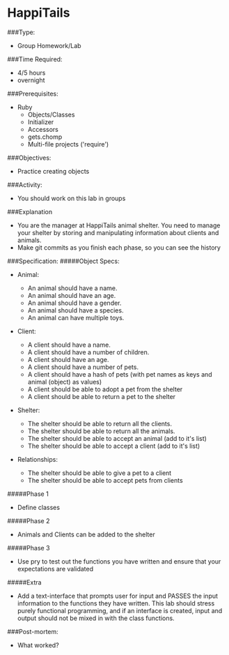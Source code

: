 # HappiTails

###Type:
- Group Homework/Lab

###Time Required:
- 4/5 hours
- overnight

###Prerequisites:
- Ruby
  - Objects/Classes
  - Initializer
  - Accessors
  - gets.chomp
  - Multi-file projects ('require')

###Objectives:
- Practice creating objects

###Activity:
- You should work on this lab in groups

###Explanation
- You are the manager at HappiTails animal shelter. You need to manage your
shelter by storing and manipulating information about clients and animals.
- Make git commits as you finish each phase, so
you can see the history

###Specification:
#####Object Specs:
- Animal:
	- An animal should have a name.
	- An animal should have an age.
	- An animal should have a gender.
	- An animal should have a species.
	- An animal can have multiple toys.

- Client:
	- A client should have a name.
	- A client should have a number of children.
	- A client should have an age.
	- A client should have a number of pets.
  - A client should have a hash of pets (with pet names as keys and animal (object) as values)
  - A client should be able to adopt a pet from the shelter
  - A client should be able to return a pet to the shelter

- Shelter:
	- The shelter should be able to return all the clients.
	- The shelter should be able to return all the animals.
  - The shelter should be able to accept an animal (add to it's list)
  - The shelter should be able to accept a client (add to it's list)

- Relationships:
	- The shelter should be able to give a pet to a client
	- The shelter should be able to accept pets from clients

#####Phase 1
- Define classes 

#####Phase 2
- Animals and Clients can be added to the shelter

#####Phase 3
- Use pry to test out the functions you
  have written and ensure that your expectations are validated

#####Extra 
- Add a text-interface that
  prompts user for input and PASSES the input information to 
  the functions they have written. This lab should stress purely
  functional programming, and if an interface is created, input
  and output should not be mixed in with the class functions.

###Post-mortem:
- What worked?




